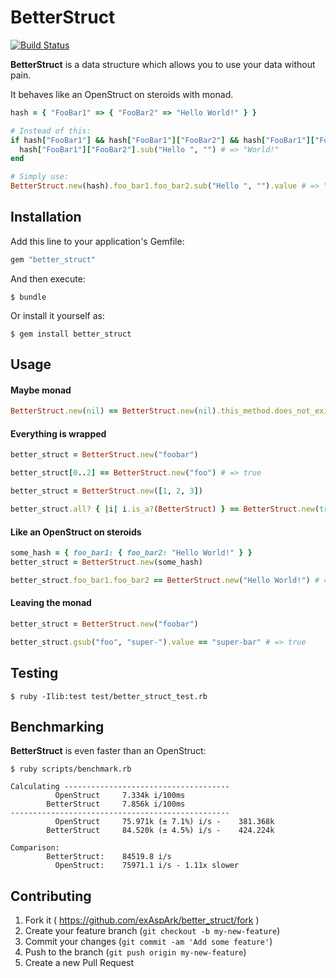 # BetterStruct

[![Build Status](https://travis-ci.org/exAspArk/better_struct.svg)](https://travis-ci.org/exAspArk/better_struct)

**BetterStruct** is a data structure which allows you to use your data without pain.

It behaves like an OpenStruct on steroids with monad.

```ruby
hash = { "FooBar1" => { "FooBar2" => "Hello World!" } }

# Instead of this:
if hash["FooBar1"] && hash["FooBar1"]["FooBar2"] && hash["FooBar1"]["FooBar2"].respond_to?(:sub)
  hash["FooBar1"]["FooBar2"].sub("Hello ", "") # => "World!"
end

# Simply use:
BetterStruct.new(hash).foo_bar1.foo_bar2.sub("Hello ", "").value # => "World!"
```

## Installation

Add this line to your application's Gemfile:

```ruby
gem "better_struct"
```

And then execute:

    $ bundle

Or install it yourself as:

    $ gem install better_struct

## Usage

#### Maybe monad

```ruby
BetterStruct.new(nil) == BetterStruct.new(nil).this_method.does_not_exist # => true
```

#### Everything is wrapped

```ruby
better_struct = BetterStruct.new("foobar")

better_struct[0..2] == BetterStruct.new("foo") # => true
```

```ruby
better_struct = BetterStruct.new([1, 2, 3])

better_struct.all? { |i| i.is_a?(BetterStruct) } == BetterStruct.new(true) # => true
```

#### Like an OpenStruct on steroids

```ruby
some_hash = { foo_bar1: { foo_bar2: "Hello World!" } }
better_struct = BetterStruct.new(some_hash)

better_struct.foo_bar1.foo_bar2 == BetterStruct.new("Hello World!") # => true
```

#### Leaving the monad

```ruby
better_struct = BetterStruct.new("foobar")

better_struct.gsub("foo", "super-").value == "super-bar" # => true

```

## Testing

    $ ruby -Ilib:test test/better_struct_test.rb

## Benchmarking

**BetterStruct** is even faster than an OpenStruct:

```
$ ruby scripts/benchmark.rb

Calculating -------------------------------------
          OpenStruct     7.334k i/100ms
        BetterStruct     7.856k i/100ms
-------------------------------------------------
          OpenStruct     75.971k (± 7.1%) i/s -    381.368k
        BetterStruct     84.520k (± 4.5%) i/s -    424.224k

Comparison:
        BetterStruct:    84519.8 i/s
          OpenStruct:    75971.1 i/s - 1.11x slower
```

## Contributing

1. Fork it ( https://github.com/exAspArk/better_struct/fork )
2. Create your feature branch (`git checkout -b my-new-feature`)
3. Commit your changes (`git commit -am 'Add some feature'`)
4. Push to the branch (`git push origin my-new-feature`)
5. Create a new Pull Request
